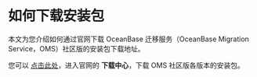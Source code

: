 # 如何下载安装包

本文为您介绍如何通过官网下载 OceanBase 迁移服务（OceanBase Migration Service，OMS）社区版的安装包下载地址。

您可以 [点击此处](https://open.oceanbase.com/softwareCenter/community)，进入官网的 **下载中心**，下载 OMS 社区版各版本的安装包。
